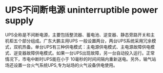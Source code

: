 # UPS不间断电源 uninterruptible power supply
UPS全称是不间断电源，主要包括整流器、蓄电池、逆变器、静态旁路开关和主机柜五个部分组成。广东大鹏主用UPS 一般设置两台，两台UPS系统采用冗余模式，双机热备。单台UPS有三种供电模式：主电源供电模式、主电源故障供电模式、逆变器故障供电模式。如果一台UPS出现故障，另一台自动投入运行。正常情况下，市电中断时UPS能在小于 10毫秒的时间间隔内重新送电。另外，输气站场还设置一台火气系统UPS,专为站场的火气设备供电使用。

